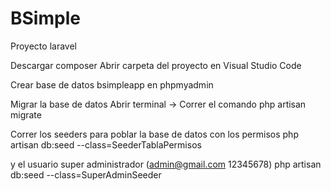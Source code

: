# BSimple
Proyecto laravel

Descargar composer
Abrir carpeta del proyecto en Visual Studio Code

Crear base de datos bsimpleapp en phpmyadmin

Migrar la base de datos
Abrir terminal -> Correr el comando php artisan migrate

Correr los seeders para poblar la base de datos con los permisos 
php artisan db:seed --class=SeederTablaPermisos

y el usuario super administrador (admin@gmail.com 12345678)
php artisan db:seed --class=SuperAdminSeeder
